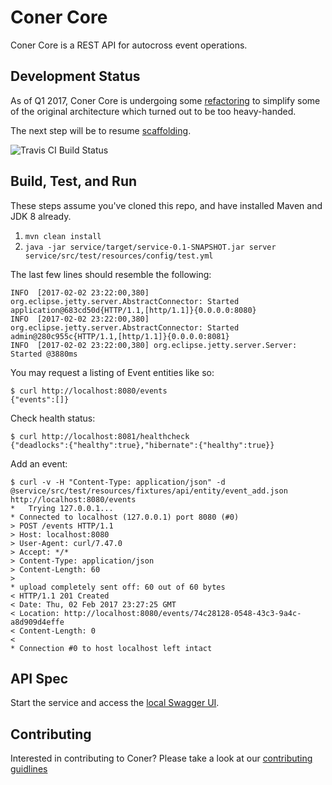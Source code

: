 # Coner Core

Coner Core is a REST API for autocross event operations.

## Development Status

As of Q1 2017, Coner Core is undergoing some [refactoring](https://github.com/caeos/coner-core/milestone/1) to simplify some of the original architecture which turned out to be too heavy-handed.

The next step will be to resume [scaffolding](https://github.com/caeos/coner-core/milestone/2).

![Travis CI Build Status](https://travis-ci.org/caeos/coner-core.svg?branch=master)

## Build, Test, and Run

These steps assume you've cloned this repo, and have installed Maven and JDK 8 already.

1. `mvn clean install`
2. `java -jar service/target/service-0.1-SNAPSHOT.jar server service/src/test/resources/config/test.yml`

The last few lines should resemble the following:

```
INFO  [2017-02-02 23:22:00,380] org.eclipse.jetty.server.AbstractConnector: Started application@683cd50d{HTTP/1.1,[http/1.1]}{0.0.0.0:8080}
INFO  [2017-02-02 23:22:00,380] org.eclipse.jetty.server.AbstractConnector: Started admin@280c955c{HTTP/1.1,[http/1.1]}{0.0.0.0:8081}
INFO  [2017-02-02 23:22:00,380] org.eclipse.jetty.server.Server: Started @3880ms
```

You may request a listing of Event entities like so:

```
$ curl http://localhost:8080/events
{"events":[]}
```

Check health status:

```
$ curl http://localhost:8081/healthcheck
{"deadlocks":{"healthy":true},"hibernate":{"healthy":true}}
```

Add an event:
```
$ curl -v -H "Content-Type: application/json" -d @service/src/test/resources/fixtures/api/entity/event_add.json http://localhost:8080/events
*   Trying 127.0.0.1...
* Connected to localhost (127.0.0.1) port 8080 (#0)
> POST /events HTTP/1.1
> Host: localhost:8080
> User-Agent: curl/7.47.0
> Accept: */*
> Content-Type: application/json
> Content-Length: 60
> 
* upload completely sent off: 60 out of 60 bytes
< HTTP/1.1 201 Created
< Date: Thu, 02 Feb 2017 23:27:25 GMT
< Location: http://localhost:8080/events/74c28128-0548-43c3-9a4c-a8d909d4effe
< Content-Length: 0
< 
* Connection #0 to host localhost left intact
```

## API Spec

Start the service and access the [local Swagger UI](http://localhost:8080/swagger).

## Contributing

Interested in contributing to Coner? Please take a look at our [contributing guidlines](https://github.com/carltonwhitehead/coner/blob/master/CONTRIBUTING.md)
